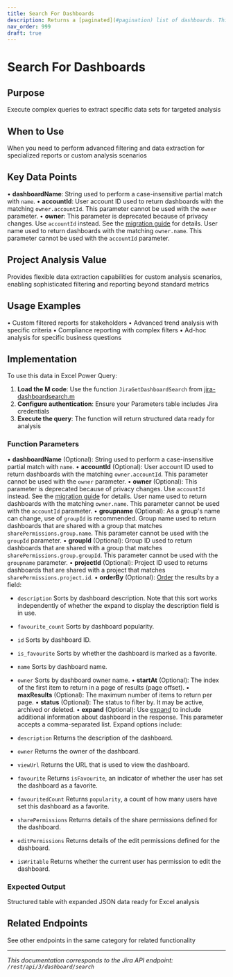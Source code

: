 ```yaml
---
title: Search For Dashboards
description: Returns a [paginated](#pagination) list of dashboards. This operation is similar to [Get dashboards](#api-rest-api-3-dashboard-get) except that the re...
nav_order: 999
draft: true
---
```


# Search For Dashboards

## Purpose
Execute complex queries to extract specific data sets for targeted analysis

## When to Use
When you need to perform advanced filtering and data extraction for specialized reports or custom analysis scenarios

## Key Data Points
• **dashboardName**: String used to perform a case-insensitive partial match with `name`.
• **accountId**: User account ID used to return dashboards with the matching `owner.accountId`. This parameter cannot be used with the `owner` parameter.
• **owner**: This parameter is deprecated because of privacy changes. Use `accountId` instead. See the [migration guide](https://developer.atlassian.com/cloud/jira/platform/deprecation-notice-user-privacy-api-migration-guide/) for details. User name used to return dashboards with the matching `owner.name`. This parameter cannot be used with the `accountId` parameter.

## Project Analysis Value
Provides flexible data extraction capabilities for custom analysis scenarios, enabling sophisticated filtering and reporting beyond standard metrics

## Usage Examples
• Custom filtered reports for stakeholders
• Advanced trend analysis with specific criteria
• Compliance reporting with complex filters
• Ad-hoc analysis for specific business questions

## Implementation
To use this data in Excel Power Query:

1. **Load the M code**: Use the function `JiraGetDashboardSearch` from [jira-dashboardsearch.m](../assets/jira-dashboardsearch.m)
2. **Configure authentication**: Ensure your Parameters table includes Jira credentials
3. **Execute the query**: The function will return structured data ready for analysis

### Function Parameters
• **dashboardName** (Optional): String used to perform a case-insensitive partial match with `name`.
• **accountId** (Optional): User account ID used to return dashboards with the matching `owner.accountId`. This parameter cannot be used with the `owner` parameter.
• **owner** (Optional): This parameter is deprecated because of privacy changes. Use `accountId` instead. See the [migration guide](https://developer.atlassian.com/cloud/jira/platform/deprecation-notice-user-privacy-api-migration-guide/) for details. User name used to return dashboards with the matching `owner.name`. This parameter cannot be used with the `accountId` parameter.
• **groupname** (Optional): As a group's name can change, use of `groupId` is recommended. Group name used to return dashboards that are shared with a group that matches `sharePermissions.group.name`. This parameter cannot be used with the `groupId` parameter.
• **groupId** (Optional): Group ID used to return dashboards that are shared with a group that matches `sharePermissions.group.groupId`. This parameter cannot be used with the `groupname` parameter.
• **projectId** (Optional): Project ID used to returns dashboards that are shared with a project that matches `sharePermissions.project.id`.
• **orderBy** (Optional): [Order](#ordering) the results by a field:

 *  `description` Sorts by dashboard description. Note that this sort works independently of whether the expand to display the description field is in use.
 *  `favourite_count` Sorts by dashboard popularity.
 *  `id` Sorts by dashboard ID.
 *  `is_favourite` Sorts by whether the dashboard is marked as a favorite.
 *  `name` Sorts by dashboard name.
 *  `owner` Sorts by dashboard owner name.
• **startAt** (Optional): The index of the first item to return in a page of results (page offset).
• **maxResults** (Optional): The maximum number of items to return per page.
• **status** (Optional): The status to filter by. It may be active, archived or deleted.
• **expand** (Optional): Use [expand](#expansion) to include additional information about dashboard in the response. This parameter accepts a comma-separated list. Expand options include:

 *  `description` Returns the description of the dashboard.
 *  `owner` Returns the owner of the dashboard.
 *  `viewUrl` Returns the URL that is used to view the dashboard.
 *  `favourite` Returns `isFavourite`, an indicator of whether the user has set the dashboard as a favorite.
 *  `favouritedCount` Returns `popularity`, a count of how many users have set this dashboard as a favorite.
 *  `sharePermissions` Returns details of the share permissions defined for the dashboard.
 *  `editPermissions` Returns details of the edit permissions defined for the dashboard.
 *  `isWritable` Returns whether the current user has permission to edit the dashboard.

### Expected Output
Structured table with expanded JSON data ready for Excel analysis

## Related Endpoints
See other endpoints in the same category for related functionality

---
*This documentation corresponds to the Jira API endpoint: `/rest/api/3/dashboard/search`*
